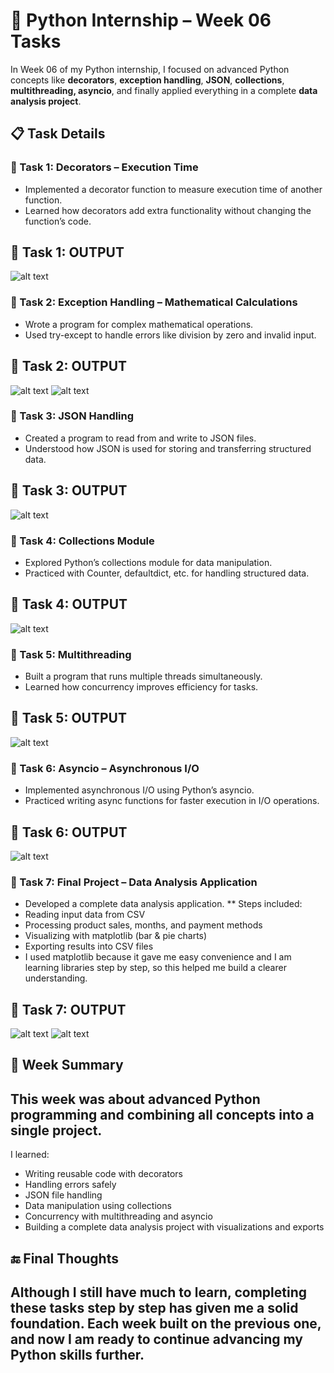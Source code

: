 # 🐍 Python Internship – Week 06 Tasks

In Week 06 of my Python internship, I focused on advanced Python concepts like **decorators**, **exception handling**, **JSON**, **collections**, **multithreading, asyncio**, and finally applied everything in a complete **data analysis project**.

## 📋 Task Details

### 🔹 Task 1: Decorators – Execution Time

* Implemented a decorator function to measure execution time of another function.
* Learned how decorators add extra functionality without changing the function’s code.

## 🔹 Task 1: OUTPUT
![alt text](Task1_output_W6.png)


### 🔹 Task 2: Exception Handling – Mathematical Calculations

* Wrote a program for complex mathematical operations.
* Used try-except to handle errors like division by zero and invalid input.

## 🔹 Task 2: OUTPUT
![alt text](Task2_Output_W6.png)
![alt text](Task2.2_output_W6.png)


### 🔹 Task 3: JSON Handling

* Created a program to read from and write to JSON files.
* Understood how JSON is used for storing and transferring structured data.

## 🔹 Task 3: OUTPUT
![alt text](Task3_Output_W6.png)


### 🔹 Task 4: Collections Module

* Explored Python’s collections module for data manipulation.
* Practiced with Counter, defaultdict, etc. for handling structured data.

## 🔹 Task 4: OUTPUT
![alt text](Task4_output_W6.png)



### 🔹 Task 5: Multithreading

* Built a program that runs multiple threads simultaneously.
* Learned how concurrency improves efficiency for tasks.

## 🔹 Task 5: OUTPUT
![alt text](Task5_Output_W6.png)


### 🔹 Task 6: Asyncio – Asynchronous I/O

* Implemented asynchronous I/O using Python’s asyncio.
* Practiced writing async functions for faster execution in I/O operations.

## 🔹 Task 6: OUTPUT
![alt text](Task6_Output_W6.png)


### 🔹 Task 7: Final Project – Data Analysis Application

* Developed a complete data analysis application.
** Steps included:
* Reading input data from CSV
* Processing product sales, months, and payment methods
* Visualizing with matplotlib (bar & pie charts)
* Exporting results into CSV files
* I used matplotlib because it gave me easy convenience and I am learning libraries step by step, so this helped me build a clearer understanding.

## 🔹 Task 7: OUTPUT
![alt text](Task7_output_W6.png)
![alt text](Task7.2_output_W6.png)


## 📅 Week Summary
## This week was about advanced Python programming and combining all concepts into a single project.
I learned:
- Writing reusable code with decorators
- Handling errors safely
- JSON file handling
- Data manipulation using collections
- Concurrency with multithreading and asyncio
- Building a complete data analysis project with visualizations and exports

## 🔚 Final Thoughts
## Although I still have much to learn, completing these tasks step by step has given me a solid foundation. Each week built on the previous one, and now I am ready to continue advancing my Python skills further.


